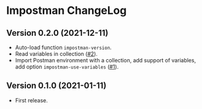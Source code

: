 # Impostman ChangeLog

## Version 0.2.0 (2021-12-11)

- Auto-load function `impostman-version`.
- Read variables in collection ([#2](https://github.com/flashcode/impostman/issues/2)).
- Import Postman environment with a collection, add support of variables, add option `impostman-use-variables` ([#1](https://github.com/flashcode/impostman/issues/1)).

## Version 0.1.0 (2021-01-11)

- First release.
